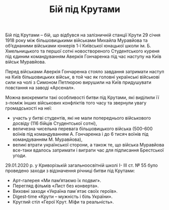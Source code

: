 ﻿---
title: Бій під Крутами
---

Бій під Крутами – бій, що відбувся на залізничній станції Крути 29 січня 1918 року між більшовицькими військами Михайла Муравйова та об’єднаними військами юнкерів 1-ї Київської юнацької школи ім. Б. Хмельницького та першої сотні новоствореного Студентського куреня під єдиним командуванням Аверкія Гончаренка під час наступу на Київ військ Муравйова.

Перед військами Аверкія Гончаренка стояло завдання затримати наступ на Київ більшовицьких військ, в той час як головні українські військові сили на чолі з Симоном Петлюрою вирушили на Київ придушувати повстання на заводі «Арсенал».

Можна виокремити такі особливості битви під Крутами, які виділили її з-поміж інших військових конфліктів того часу та звернули увагу громадськості на неї:

-   участь у битві студентів, які не мали попереднього військового досвіду (116 бійців Студентської сотні),
-   величезна чисельна перевага більшовицького війська (500-600 воїнів під командуванням А. Гончаренка і до 6 тисяч воїнів під командуванням М. Муравйова),
-   великі втрати української сторони, а також те, що війська Муравйова все-таки вдалось затримати і виграти час для підписання Брестської угоди.

29.01.2020 р. у Криворізькій загальноосвітній школі І- ІІІ ст. № 55 було проведено заходи з відзначення річниці битви під Крутами:

-   Арт-галерея «Ми пам’ятаємо їх подвиг».
-   Перегляд фільмів «Лист без конверта».
-   Виховні заходи «Україна пам´ятає своїх героїв».
-   Digest-time «Крути – мужність і біль України».
-   Круглий стіл «Герої Крут. Міфи та реальність».

<slideshow></slideshow>
